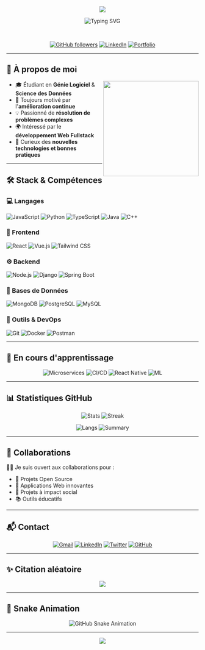 <!-- Bandeau haut stylé -->
<div align="center">
  <img src="https://capsule-render.vercel.app/api?type=waving&color=0:36BCF7,100:1B1F23&height=200&section=header&text=Saad%20Draissi&fontSize=50&fontColor=ffffff&animation=twinkling" />
</div>

<div align="center">
  
  ![Typing SVG](https://readme-typing-svg.herokuapp.com?font=Fira+Code&weight=500&size=26&pause=1000&color=00BFFF&center=true&vCenter=true&width=600&lines=Ing%C3%A9nieur+Logiciel+en+Devenir;Fullstack+Web+Developer;Apprentissage+Continu)

  <br>

  [![GitHub followers](https://img.shields.io/github/followers/Draissi_Saad?logo=GitHub&style=flat-square)](https://github.com/Draissi_Saad)
  [![LinkedIn](https://img.shields.io/badge/LinkedIn-Connect-blue?style=flat-square&logo=linkedin)](https://linkedin.com/in/saad-draissi)
  [![Portfolio](https://img.shields.io/badge/Portfolio-Visit-green?style=flat-square&logo=safari)](https://votre-portfolio.com)

</div>

---

## 👋 À propos de moi

<img align="right" src="https://media.giphy.com/media/qgQUggAC3Pfv687qPC/giphy.gif" width="250"/>

- 🎓 Étudiant en **Génie Logiciel** & **Science des Données**
- 🚀 Toujours motivé par l'**amélioration continue**
- 💡 Passionné de **résolution de problèmes complexes**
- 🌍 Intéressé par le **développement Web Fullstack**
- 🧠 Curieux des **nouvelles technologies et bonnes pratiques**

---

## 🛠️ Stack & Compétences

### 💻 Langages

![JavaScript](https://img.shields.io/badge/-JavaScript-F7DF1E?logo=javascript&logoColor=black&style=flat-square)
![Python](https://img.shields.io/badge/-Python-3776AB?logo=python&logoColor=white&style=flat-square)
![TypeScript](https://img.shields.io/badge/-TypeScript-007ACC?logo=typescript&logoColor=white&style=flat-square)
![Java](https://img.shields.io/badge/-Java-ED8B00?logo=java&logoColor=white&style=flat-square)
![C++](https://img.shields.io/badge/-C++-00599C?logo=c%2B%2B&logoColor=white&style=flat-square)

### 🎨 Frontend

![React](https://img.shields.io/badge/-React-20232A?logo=react&logoColor=61DAFB&style=flat-square)
![Vue.js](https://img.shields.io/badge/-Vue.js-35495E?logo=vue.js&logoColor=4FC08D&style=flat-square)
![Tailwind CSS](https://img.shields.io/badge/-Tailwind-38B2AC?logo=tailwind-css&logoColor=white&style=flat-square)

### ⚙️ Backend

![Node.js](https://img.shields.io/badge/-Node.js-339933?logo=nodedotjs&logoColor=white&style=flat-square)
![Django](https://img.shields.io/badge/-Django-092E20?logo=django&logoColor=white&style=flat-square)
![Spring Boot](https://img.shields.io/badge/-Spring_Boot-6DB33F?logo=spring-boot&logoColor=white&style=flat-square)

### 🧱 Bases de Données

![MongoDB](https://img.shields.io/badge/-MongoDB-4EA94B?logo=mongodb&logoColor=white&style=flat-square)
![PostgreSQL](https://img.shields.io/badge/-PostgreSQL-316192?logo=postgresql&logoColor=white&style=flat-square)
![MySQL](https://img.shields.io/badge/-MySQL-4479A1?logo=mysql&logoColor=white&style=flat-square)

### 🔧 Outils & DevOps

![Git](https://img.shields.io/badge/-Git-F05032?logo=git&logoColor=white&style=flat-square)
![Docker](https://img.shields.io/badge/-Docker-2496ED?logo=docker&logoColor=white&style=flat-square)
![Postman](https://img.shields.io/badge/-Postman-FF6C37?logo=postman&logoColor=white&style=flat-square)

---

## 🚀 En cours d'apprentissage

<div align="center">

![Microservices](https://img.shields.io/badge/Microservices-in%20progress-black?style=flat-square&logo=fastapi)
![CI/CD](https://img.shields.io/badge/CI%2FCD-Automation-black?style=flat-square&logo=githubactions)
![React Native](https://img.shields.io/badge/React_Native-Mobile-black?style=flat-square&logo=react)
![ML](https://img.shields.io/badge/Machine_Learning-Learning-black?style=flat-square&logo=tensorflow)

</div>

---

## 📊 Statistiques GitHub

<div align="center">

![Stats](https://github-readme-stats.vercel.app/api?username=Draissi_Saad&show_icons=true&theme=tokyonight&hide_border=true)
![Streak](https://streak-stats.demolab.com?user=Draissi_Saad&theme=tokyonight&hide_border=true)

![Langs](https://github-readme-stats.vercel.app/api/top-langs/?username=Draissi_Saad&layout=compact&theme=tokyonight&hide_border=true)
![Summary](https://github-profile-summary-cards.vercel.app/api/cards/profile-details?username=Draissi_Saad&theme=tokyonight)

</div>

---

## 🤝 Collaborations

👨‍💻 Je suis ouvert aux collaborations pour :

- 🧩 Projets Open Source
- 🌱 Applications Web innovantes
- 🎯 Projets à impact social
- 📚 Outils éducatifs

---

## 📬 Contact

<div align="center">

[![Gmail](https://img.shields.io/badge/Gmail-Contact-red?logo=gmail&style=flat-square)](mailto:votre-email@exemple.com)
[![LinkedIn](https://img.shields.io/badge/LinkedIn-Connect-blue?logo=linkedin&style=flat-square)](https://linkedin.com/in/saad-draissi)
[![Twitter](https://img.shields.io/badge/Twitter-Follow-blue?logo=twitter&style=flat-square)](https://twitter.com/Draissi_Saad)
[![GitHub](https://img.shields.io/badge/GitHub-Follow-black?logo=github&style=flat-square)](https://github.com/Draissi_Saad)

</div>

---

## ✨ Citation aléatoire

<div align="center">
  <img src="https://quotes-github-readme.vercel.app/api?type=horizontal&theme=tokyonight" />
</div>

---

## 🐍 Snake Animation

<div align="center">
  <img src="https://raw.githubusercontent.com/Draissi_Saad/Draissi_Saad/output/github-contribution-grid-snake-dark.svg" alt="GitHub Snake Animation">
</div>

---

<div align="center">
  <img src="https://capsule-render.vercel.app/api?type=waving&color=gradient&height=150&section=footer" />
</div>
